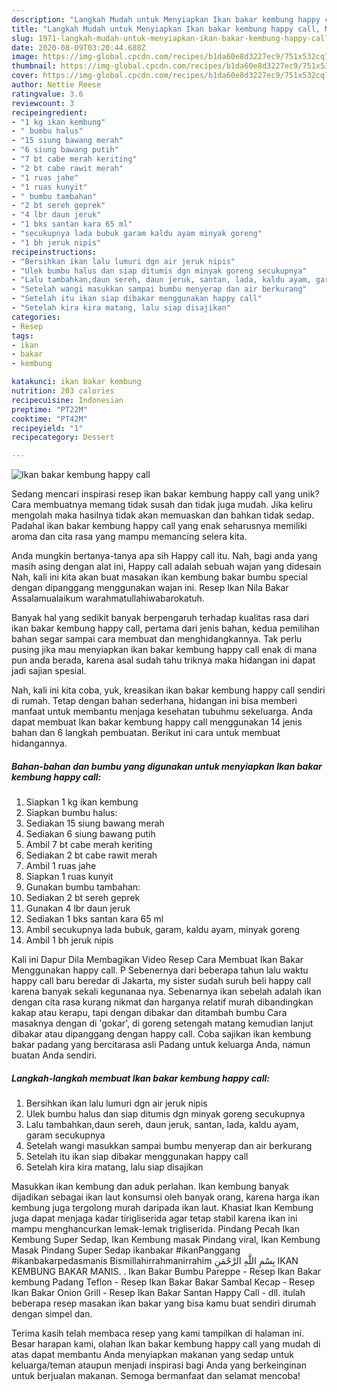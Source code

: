 ```yaml
---
description: "Langkah Mudah untuk Menyiapkan Ikan bakar kembung happy call, Menggugah Selera"
title: "Langkah Mudah untuk Menyiapkan Ikan bakar kembung happy call, Menggugah Selera"
slug: 1971-langkah-mudah-untuk-menyiapkan-ikan-bakar-kembung-happy-call-menggugah-selera
date: 2020-08-09T03:20:44.688Z
image: https://img-global.cpcdn.com/recipes/b1da60e8d3227ec9/751x532cq70/ikan-bakar-kembung-happy-call-foto-resep-utama.jpg
thumbnail: https://img-global.cpcdn.com/recipes/b1da60e8d3227ec9/751x532cq70/ikan-bakar-kembung-happy-call-foto-resep-utama.jpg
cover: https://img-global.cpcdn.com/recipes/b1da60e8d3227ec9/751x532cq70/ikan-bakar-kembung-happy-call-foto-resep-utama.jpg
author: Nettie Reese
ratingvalue: 3.6
reviewcount: 3
recipeingredient:
- "1 kg ikan kembung"
- " bumbu halus"
- "15 siung bawang merah"
- "6 siung bawang putih"
- "7 bt cabe merah keriting"
- "2 bt cabe rawit merah"
- "1 ruas jahe"
- "1 ruas kunyit"
- " bumbu tambahan"
- "2 bt sereh geprek"
- "4 lbr daun jeruk"
- "1 bks santan kara 65 ml"
- "secukupnya lada bubuk garam kaldu ayam minyak goreng"
- "1 bh jeruk nipis"
recipeinstructions:
- "Bersihkan ikan lalu lumuri dgn air jeruk nipis"
- "Ulek bumbu halus dan siap ditumis dgn minyak goreng secukupnya"
- "Lalu tambahkan,daun sereh, daun jeruk, santan, lada, kaldu ayam, garam secukupnya"
- "Setelah wangi masukkan sampai bumbu menyerap dan air berkurang"
- "Setelah itu ikan siap dibakar menggunakan happy call"
- "Setelah kira kira matang, lalu siap disajikan"
categories:
- Resep
tags:
- ikan
- bakar
- kembung

katakunci: ikan bakar kembung 
nutrition: 203 calories
recipecuisine: Indonesian
preptime: "PT22M"
cooktime: "PT42M"
recipeyield: "1"
recipecategory: Dessert

---
```



![Ikan bakar kembung happy call](https://img-global.cpcdn.com/recipes/b1da60e8d3227ec9/751x532cq70/ikan-bakar-kembung-happy-call-foto-resep-utama.jpg)

Sedang mencari inspirasi resep ikan bakar kembung happy call yang unik? Cara membuatnya memang tidak susah dan tidak juga mudah. Jika keliru mengolah maka hasilnya tidak akan memuaskan dan bahkan tidak sedap. Padahal ikan bakar kembung happy call yang enak seharusnya memiliki aroma dan cita rasa yang mampu memancing selera kita.

Anda mungkin bertanya-tanya apa sih Happy call itu. Nah, bagi anda yang masih asing dengan alat ini, Happy call adalah sebuah wajan yang didesain Nah, kali ini kita akan buat masakan ikan kembung bakar bumbu special dengan dipanggang menggunakan wajan ini. Resep Ikan Nila Bakar Assalamualaikum warahmatullahiwabarokatuh.

Banyak hal yang sedikit banyak berpengaruh terhadap kualitas rasa dari ikan bakar kembung happy call, pertama dari jenis bahan, kedua pemilihan bahan segar sampai cara membuat dan menghidangkannya. Tak perlu pusing jika mau menyiapkan ikan bakar kembung happy call enak di mana pun anda berada, karena asal sudah tahu triknya maka hidangan ini dapat jadi sajian spesial.


Nah, kali ini kita coba, yuk, kreasikan ikan bakar kembung happy call sendiri di rumah. Tetap dengan bahan sederhana, hidangan ini bisa memberi manfaat untuk membantu menjaga kesehatan tubuhmu sekeluarga. Anda dapat membuat Ikan bakar kembung happy call menggunakan 14 jenis bahan dan 6 langkah pembuatan. Berikut ini cara untuk membuat hidangannya.

<!--inarticleads1-->

##### Bahan-bahan dan bumbu yang digunakan untuk menyiapkan Ikan bakar kembung happy call:

1. Siapkan 1 kg ikan kembung
1. Siapkan  bumbu halus:
1. Sediakan 15 siung bawang merah
1. Sediakan 6 siung bawang putih
1. Ambil 7 bt cabe merah keriting
1. Sediakan 2 bt cabe rawit merah
1. Ambil 1 ruas jahe
1. Siapkan 1 ruas kunyit
1. Gunakan  bumbu tambahan:
1. Sediakan 2 bt sereh geprek
1. Gunakan 4 lbr daun jeruk
1. Sediakan 1 bks santan kara 65 ml
1. Ambil secukupnya lada bubuk, garam, kaldu ayam, minyak goreng
1. Ambil 1 bh jeruk nipis


Kali ini Dapur Dila Membagikan Video Resep Cara Membuat Ikan Bakar Menggunakan happy call. P Sebenernya dari beberapa tahun lalu waktu happy call baru beredar di Jakarta, my sister sudah suruh beli happy call karena banyak sekali kegunanaa nya. Sebenarnya ikan sebelah adalah ikan dengan cita rasa kurang nikmat dan harganya relatif murah dibandingkan kakap atau kerapu, tapi dengan dibakar dan ditambah bumbu Cara masaknya dengan di &#39;gokar&#39;, di goreng setengah matang kemudian lanjut dibakar atau dipanggang dengan happy call. Coba sajikan ikan kembung bakar padang yang bercitarasa asli Padang untuk keluarga Anda, namun buatan Anda sendiri. 

<!--inarticleads2-->

##### Langkah-langkah membuat Ikan bakar kembung happy call:

1. Bersihkan ikan lalu lumuri dgn air jeruk nipis
1. Ulek bumbu halus dan siap ditumis dgn minyak goreng secukupnya
1. Lalu tambahkan,daun sereh, daun jeruk, santan, lada, kaldu ayam, garam secukupnya
1. Setelah wangi masukkan sampai bumbu menyerap dan air berkurang
1. Setelah itu ikan siap dibakar menggunakan happy call
1. Setelah kira kira matang, lalu siap disajikan


Masukkan ikan kembung dan aduk perlahan. Ikan kembung banyak dijadikan sebagai ikan laut konsumsi oleh banyak orang, karena harga ikan kembung juga tergolong murah daripada ikan laut. Khasiat Ikan Kembung juga dapat menjaga kadar tirigliserida agar tetap stabil karena ikan ini mampu menghancurkan lemak-lemak trigliserida. Pindang Pecah Ikan Kembung Super Sedap, Ikan Kembung masak Pindang viral, Ikan Kembung Masak Pindang Super Sedap ikanbakar #ikanPanggang #ikanbakarpedasmanis Bismillahirrahmanirrahim بِسْمِ اللَّهِ الرَّحْمَنِ IKAN KEMBUNG BAKAR MANIS. . Ikan Bakar Bumbu Pareppe - Resep Ikan Bakar kembung Padang Teflon - Resep Ikan Bakar Bakar Sambal Kecap - Resep Ikan Bakar Onion Grill - Resep Ikan Bakar Santan Happy Call - dll. itulah beberapa resep masakan ikan bakar yang bisa kamu buat sendiri dirumah dengan simpel dan. 

Terima kasih telah membaca resep yang kami tampilkan di halaman ini. Besar harapan kami, olahan Ikan bakar kembung happy call yang mudah di atas dapat membantu Anda menyiapkan makanan yang sedap untuk keluarga/teman ataupun menjadi inspirasi bagi Anda yang berkeinginan untuk berjualan makanan. Semoga bermanfaat dan selamat mencoba!
